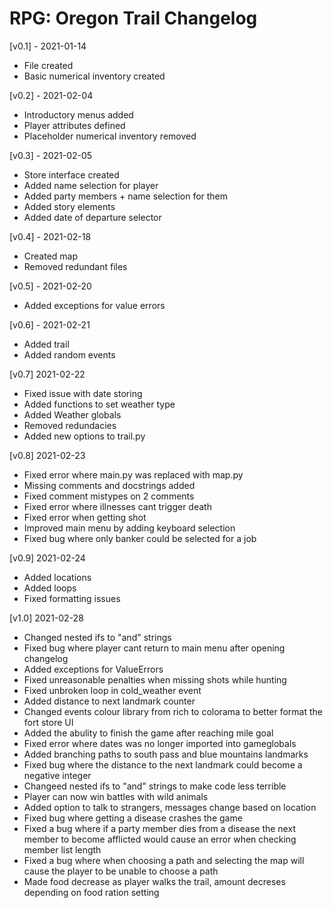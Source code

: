 # RPG: Oregon Trail Changelog
[v0.1] - 2021-01-14
- File created
- Basic numerical inventory created

[v0.2] - 2021-02-04
- Introductory menus added
- Player attributes defined
- Placeholder numerical inventory removed

[v0.3] - 2021-02-05
- Store interface created
- Added name selection for player
- Added party members + name selection for them
- Added story elements
- Added date of departure selector

[v0.4] - 2021-02-18
- Created map
- Removed redundant files

[v0.5] - 2021-02-20
- Added exceptions for value errors

[v0.6] - 2021-02-21
- Added trail
- Added random events

[v0.7] 2021-02-22
- Fixed issue with date storing
- Added functions to set weather type
- Added Weather globals
- Removed redundacies
- Added new options to trail.py

[v0.8] 2021-02-23
- Fixed error where main.py was replaced with map.py
- Missing comments and docstrings added
- Fixed comment mistypes on 2 comments
- Fixed error where illnesses cant trigger death
- Fixed error when getting shot 
- Improved main menu by adding keyboard selection
- Fixed bug where only banker could be selected for a job

[v0.9] 2021-02-24
- Added locations
- Added loops
- Fixed formatting issues

[v1.0] 2021-02-28
- Changed nested ifs to "and" strings
- Fixed bug where player cant return to main menu after opening changelog
- Added exceptions for ValueErrors
- Fixed unreasonable penalties when missing shots while hunting
- Fixed unbroken loop in cold_weather event
- Added distance to next landmark counter
- Changed events colour library from rich to colorama to better format the fort
  store UI
- Added the abulity to finish the game after reaching mile goal
- Fixed error where dates was no longer imported into gameglobals
- Added branching paths to south pass and blue mountains landmarks
- Fixed bug where the distance to the next landmark could become a negative
  integer
- Changeed nested ifs to "and" strings to make code less terrible
- Player can now win battles with wild animals
- Added option to talk to strangers, messages change based on location
- Fixed bug where getting a disease crashes the game
- Fixed a bug where if a party member dies from a disease the next member to
  become afflicted would cause an error when checking member list length
- Fixed a bug where when choosing a path and selecting the map will cause the
  player to be unable to choose a path
- Made food decrease as player walks the trail, amount decreses depending on
  food ration setting
